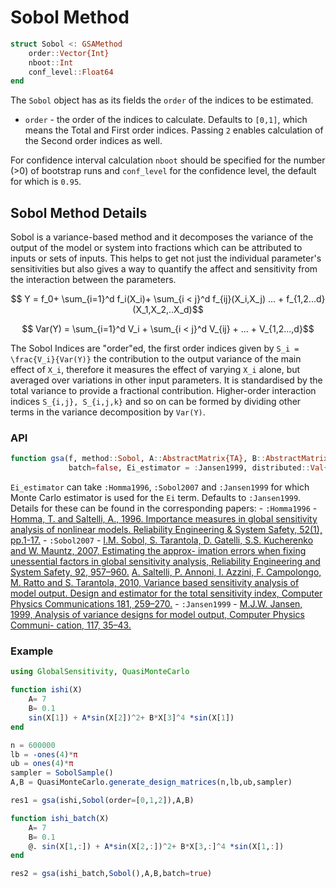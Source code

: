 # Sobol Method

```julia
struct Sobol <: GSAMethod
    order::Vector{Int}
    nboot::Int
    conf_level::Float64
end
```

The `Sobol` object has as its fields the `order` of the indices to be estimated. 
- `order` - the order of the indices to calculate. Defaults to `[0,1]`, which means the
  Total and First order indices. Passing `2` enables calculation of the Second order indices as well.

For confidence interval calculation `nboot` should be specified for the number (>0) of bootstrap runs 
and `conf_level` for the confidence level, the default for which is `0.95`.

## Sobol Method Details

Sobol is a variance-based method and it decomposes the variance of the output of
the model or system into fractions which can be attributed to inputs or sets
of inputs. This helps to get not just the individual parameter's sensitivities
but also gives a way to quantify the affect and sensitivity from
the interaction between the parameters.

```math
 Y = f_0+ \sum_{i=1}^d f_i(X_i)+ \sum_{i < j}^d f_{ij}(X_i,X_j) ... + f_{1,2...d}(X_1,X_2,..X_d)
```

```math
 Var(Y) = \sum_{i=1}^d V_i + \sum_{i < j}^d V_{ij} + ... + V_{1,2...,d}
```

The Sobol Indices are "order"ed, the first order indices given by ``S_i = \frac{V_i}{Var(Y)}``
the contribution to the output variance of the main effect of `` X_i ``, therefore it
measures the effect of varying `` X_i `` alone, but averaged over variations
in other input parameters. It is standardised by the total variance to provide a fractional contribution.
Higher-order interaction indices `` S_{i,j}, S_{i,j,k} `` and so on can be formed
by dividing other terms in the variance decomposition by `` Var(Y) ``.

### API

```julia
function gsa(f, method::Sobol, A::AbstractMatrix{TA}, B::AbstractMatrix;
             batch=false, Ei_estimator = :Jansen1999, distributed::Val{SHARED_ARRAY} = Val(false), kwargs...) where {TA, SHARED_ARRAY}

```

`Ei_estimator` can take `:Homma1996`, `:Sobol2007` and `:Jansen1999` for which
  Monte Carlo estimator is used for the `Ei` term. Defaults to `:Jansen1999`. Details for these can be found in the 
  corresponding papers:
    - `:Homma1996` - [Homma, T. and Saltelli, A., 1996. Importance measures in global sensitivity analysis of nonlinear models. Reliability Engineering & System Safety, 52(1), pp.1-17.](https://www.sciencedirect.com/science/article/abs/pii/0951832096000026)
    - `:Sobol2007` - [I.M. Sobol, S. Tarantola, D. Gatelli, S.S. Kucherenko and W. Mauntz, 2007, Estimating the approx- imation errors when fixing unessential factors in global sensitivity analysis, Reliability Engineering and System Safety, 92, 957–960.](https://www.sciencedirect.com/science/article/abs/pii/S0951832006001499)
    [A. Saltelli, P. Annoni, I. Azzini, F. Campolongo, M. Ratto and S. Tarantola, 2010, Variance based sensitivity analysis of model output. Design and estimator for the total sensitivity index, Computer Physics Communications 181, 259–270.](https://www.sciencedirect.com/science/article/abs/pii/S0010465509003087)
    - `:Jansen1999` - [M.J.W. Jansen, 1999, Analysis of variance designs for model output, Computer Physics Communi- cation, 117, 35–43.](https://www.sciencedirect.com/science/article/abs/pii/S0010465598001544)


### Example

```julia
using GlobalSensitivity, QuasiMonteCarlo

function ishi(X)
    A= 7
    B= 0.1
    sin(X[1]) + A*sin(X[2])^2+ B*X[3]^4 *sin(X[1])
end

n = 600000
lb = -ones(4)*π
ub = ones(4)*π
sampler = SobolSample()
A,B = QuasiMonteCarlo.generate_design_matrices(n,lb,ub,sampler)

res1 = gsa(ishi,Sobol(order=[0,1,2]),A,B)

function ishi_batch(X)
    A= 7
    B= 0.1
    @. sin(X[1,:]) + A*sin(X[2,:])^2+ B*X[3,:]^4 *sin(X[1,:])
end

res2 = gsa(ishi_batch,Sobol(),A,B,batch=true)
```
